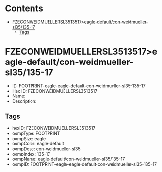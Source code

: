 



Contents
========

* [FZECONWEIDMUELLERSL3513517>eagle-default/con-weidmueller-sl35/135-17](#fzeconweidmuellersl3513517eagle-defaultcon-weidmueller-sl35135-17)
	* [Tags](#tags)

# FZECONWEIDMUELLERSL3513517>eagle-default/con-weidmueller-sl35/135-17

- ID: FOOTPRINT-eagle-eagle-default-con-weidmueller-sl35-135-17
- Hex ID: FZECONWEIDMUELLERSL3513517
- Name: 
- Description: 

## Tags

- hexID: FZECONWEIDMUELLERSL3513517
- oompType: FOOTPRINT
- oompSize: eagle
- oompColor: eagle-default
- oompDesc: con-weidmueller-sl35
- oompIndex: 135-17
- oompName: eagle-default/con-weidmueller-sl35/135-17
- oompID: FOOTPRINT-eagle-eagle-default-con-weidmueller-sl35-135-17
